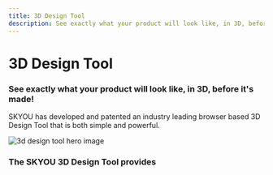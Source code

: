 ```yaml
---
title: 3D Design Tool
description: See exactly what your product will look like, in 3D, before it's made!
---
```


<columns mode="normal" number="2" number-l="2" number-m="1" number-s="1" id="design-tool__hero">

<block id="design-tool__hero__info">

# 3D Design Tool

### See exactly what your product will look like, in 3D, before it's made!

SKYOU has developed and patented an industry leading browser based 3D Design Tool that is both simple and powerful.

</block>

<block id="design-tool__hero__image-content">

![3d design tool hero image](./img/3d-design-tool-hero.jpg)

</block>

</columns>









<columns mode="normal" number="1" number-l="2" number-m="1" number-s="1" id="design-tool__subtitle">

<block>

### The SKYOU 3D Design Tool provides

</block>

</columns>









<columns mode="normal" number="3" number-m="2" number-s="1" id="design-tool__content">

<block>

<card title="3D Representation" subtitle="Pixel to inch representation of your product in 3D.  Rotate, zoom, and look at your products from every angle." />

<template v-slot:image>

![3d design tool 1 image](./img/3d-design-tool-1.jpg)

</template>

</block>

<block>

<card title="Accuracy" subtitle="Match graphics across seams with +/- 1mm accuracy." />

<template v-slot:image>

![3d design tool 2 image](./img/3d-design-tool-2.jpg)

</template>

</block>

<block>

<card title="Flexibility" subtitle="Print on all surfaces of every product for a fixed price, included branding. Print on the neck of every garment you design." />

<template v-slot:image>

![3d design tool 3 image](./img/3d-design-tool-3.jpg)

</template>

</block>

<block>

<card title="Customization" subtitle="Add background colors/graphics and allow for multiple background color choices per product." />

<template v-slot:image>

![3d design tool 4 image](./img/3d-design-tool-4.jpg)

</template>

</block>

<block>

<card title="Effortless Design" subtitle="Turn any graphic into a repeating pattern." />

<template v-slot:image>

![3d design tool 5 image](./img/3d-design-tool-5.jpg)

</template>

</block>

<block>

<card title="Text Styling" subtitle="Custom text inputs, let your customer add their text to your designs. You control the fonts, colors, and where text can be entered" />

<template v-slot:image>

![3d design tool 6 image](./img/3d-design-tool-6.jpg)

</template>

</block>

</columns>